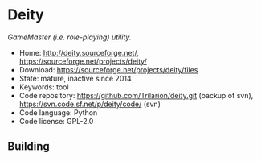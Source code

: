 # Deity

_GameMaster (i.e. role-playing) utility._

- Home: http://deity.sourceforge.net/, https://sourceforge.net/projects/deity/
- Download: https://sourceforge.net/projects/deity/files
- State: mature, inactive since 2014
- Keywords: tool
- Code repository: https://github.com/Trilarion/deity.git (backup of svn), https://svn.code.sf.net/p/deity/code/ (svn)
- Code language: Python
- Code license: GPL-2.0

## Building


